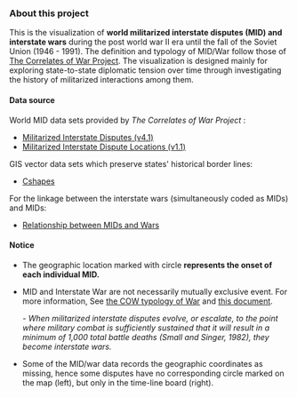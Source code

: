 


### About this project
This is the visualization of **world militarized interstate disputes (MID) and interstate wars** during the post world war II era until the fall of the Soviet Union (1946 - 1991). The definition and typology of MID/War follow those of [The Correlates of War Project](http://www.correlatesofwar.org/). The visualization is designed mainly for exploring state-to-state diplomatic tension over time through investigating the history of militarized interactions among them.

#### Data source
World MID data sets provided by *The Correlates of War Project* :

* [Militarized Interstate Disputes (v4.1)](http://www.correlatesofwar.org/data-sets/MIDs)
* [Militarized Interstate Dispute Locations (v1.1)](http://www.correlatesofwar.org/data-sets/MIDLOC) 

GIS vector data sets which preserve states' historical border lines:
 
*  [Cshapes](http://nils.weidmann.ws/projects/cshapes.html) 

For the linkage between the interstate wars (simultaneously coded as MIDs) and MIDs:

*  [Relationship between MIDs and Wars](http://cow.la.psu.edu/COW2%20Data/MIDs/Mapping%20of%20MIDs%20and%20Wars.pdf)


#### Notice
 
* The geographic location marked with circle **represents the onset of each individual MID.** 

* MID and Interstate War are not necessarily mutually exclusive event. For more information, See [the COW typology of War](http://www.correlatesofwar.org/data-sets/COW-war/the-cow-typology-of-war-defining-and-categorizing-wars/view) and [this document](http://cow.la.psu.edu/COW2%20Data/MIDs/Development/Jones,Bremer,Singer.PDF).

	*- When militarized interstate disputes evolve, or escalate, to the point where military combat is sufficiently sustained that it will result in a minimum of 1,000 total battle deaths (Small and Singer, 1982), they become interstate wars.*

* Some of the MID/war data records the geographic coordinates as missing, hence some disputes have no corresponding circle marked on the map (left), but only in the time-line board (right).

